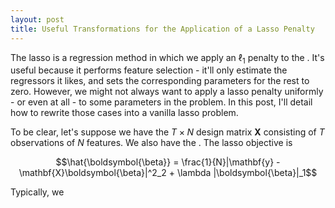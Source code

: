 ```yaml
---
layout: post
title: Useful Transformations for the Application of a Lasso Penalty
---
```


The lasso is a regression method in which we apply an $\ell_1$ penalty to the . It's useful because it performs feature selection - it'll only estimate the regressors it likes, and sets the corresponding parameters for the rest to zero. However, we might not always want to apply a lasso penalty uniformly - or even at all - to some parameters in the problem. In this post, I'll detail how to rewrite those cases into a vanilla lasso problem. 

To be clear, let's suppose we have the $T \times N$ design matrix $\mathbf{X}$ consisting of $T$ observations of $N$ features. We also have the . The lasso objective is 

$$\hat{\boldsymbol{\beta}} = \frac{1}{N}|\mathbf{y} - \mathbf{X}\boldsymbol{\beta}|^2_2 + \lambda |\boldsymbol{\beta}|_1$$



Typically, we

